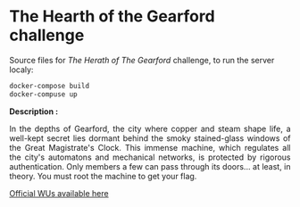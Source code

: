 # The Hearth of the Gearford challenge

Source files for _The Herath of The Gearford_ challenge, to run the server localy:

````bash
docker-compose build
docker-compuse up
````

**Description :**

<p align="justify"> In the depths of Gearford, the city where copper and steam shape life, a well-kept secret lies dormant behind the smoky stained-glass windows of the Great Magistrate's Clock. This immense machine, which regulates all the city's automatons and mechanical networks, is protected by rigorous authentication. Only members a few can pass through its doors... at least, in theory. You must root the machine to get your flag.</p>

<a href="https://github.com/Ax8457/WriteUPs/tree/main/Hackday2025_Finals">Official WUs available here</a>
